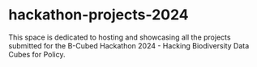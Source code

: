 # hackathon-projects-2024
This space is dedicated to hosting and showcasing all the projects submitted for the B-Cubed Hackathon 2024 - Hacking Biodiversity Data Cubes for Policy.
